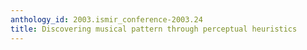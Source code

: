 ```yaml
---
anthology_id: 2003.ismir_conference-2003.24
title: Discovering musical pattern through perceptual heuristics
---
```

